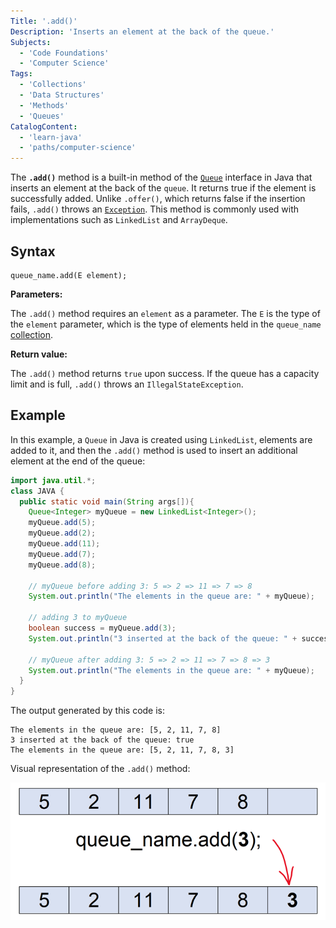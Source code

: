 ```yaml
---
Title: '.add()'
Description: 'Inserts an element at the back of the queue.'
Subjects:
  - 'Code Foundations'
  - 'Computer Science'
Tags: 
  - 'Collections'
  - 'Data Structures'
  - 'Methods'
  - 'Queues'
CatalogContent:
  - 'learn-java'
  - 'paths/computer-science'
---
```


The **`.add()`** method is a built-in method of the [`Queue`](https://www.codecademy.com/resources/docs/java/queue) interface in Java that inserts an element at the back of the `queue`. It returns true if the element is successfully added. Unlike `.offer()`, which returns false if the insertion fails, `.add()` throws an [`Exception`](https://www.codecademy.com/resources/docs/java/errors). This method is commonly used with implementations such as `LinkedList` and `ArrayDeque`.

## Syntax

```pseudo
queue_name.add(E element);
```

**Parameters:**

The `.add()` method requires an `element` as a parameter. The `E` is the type of the `element` parameter, which is the type of elements held in the `queue_name` [collection](https://www.codecademy.com/resources/docs/java/collection).

**Return value:**

The `.add()` method returns `true` upon success. If the queue has a capacity limit and is full, `.add()` throws an `IllegalStateException`.

## Example

In this example, a `Queue` in Java is created using `LinkedList`, elements are added to it, and then the `.add()` method is used to insert an additional element at the end of the queue:

```java
import java.util.*;
class JAVA {
  public static void main(String args[]){
    Queue<Integer> myQueue = new LinkedList<Integer>();
    myQueue.add(5);
    myQueue.add(2);
    myQueue.add(11);
    myQueue.add(7);
    myQueue.add(8);

    // myQueue before adding 3: 5 => 2 => 11 => 7 => 8
    System.out.println("The elements in the queue are: " + myQueue);

    // adding 3 to myQueue
    boolean success = myQueue.add(3);
    System.out.println("3 inserted at the back of the queue: " + success);

    // myQueue after adding 3: 5 => 2 => 11 => 7 => 8 => 3
    System.out.println("The elements in the queue are: " + myQueue);
  }
}
```

The output generated by this code is:

```pseudo
The elements in the queue are: [5, 2, 11, 7, 8]
3 inserted at the back of the queue: true
The elements in the queue are: [5, 2, 11, 7, 8, 3]
```

Visual representation of the `.add()` method:

![A diagram showing the addition of an item to a queue. The top row displays a queue with the numbers 5, 2, 11, 7, and 8. Below, the code "queue_name.add(3);" is shown, with an arrow pointing to the end of the queue. The bottom row shows the updated queue: 5, 2, 11, 7, 8, 3, illustrating that the number 3 was added to the end of the queue.](https://raw.githubusercontent.com/Codecademy/docs/main/media/java-queue-add.png)
